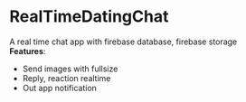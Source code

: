 # RealTimeDatingChat
A real time chat app with firebase database, firebase storage<br>
**Features**:
   * Send images with fullsize
   * Reply, reaction realtime
   * Out app notification
 
